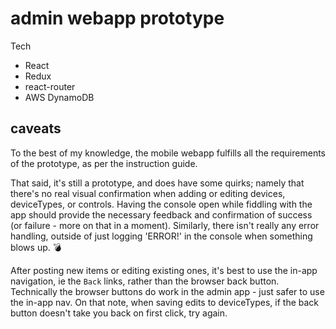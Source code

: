 # admin webapp prototype

Tech
* React
* Redux
* react-router
* AWS DynamoDB

## caveats

To the best of my knowledge, the mobile webapp fulfills all the requirements of the prototype, as per the instruction guide.

That said, it's still a prototype, and does have some quirks; namely that there's no real visual confirmation when adding or editing devices, deviceTypes, or controls.  Having the console open while fiddling with the app should provide the necessary feedback and confirmation of success (or failure - more on that in a moment). Similarly, there isn't really any error handling, outside of just logging 'ERROR!' in the console when something blows up. :bomb:

After posting new items or editing existing ones, it's best to use the in-app navigation, ie the `Back` links, rather than the browser back button.  Technically the browser buttons do work in the admin app - just safer to use the in-app nav. On that note, when saving edits to deviceTypes, if the back button doesn't take you back on first click, try again.  